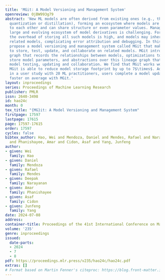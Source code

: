 ```yaml
---
title: 'MGit: A Model Versioning and Management System'
openreview: OjBW993g79
abstract: 'New ML models are often derived from existing ones (e.g., through fine-tuning,
  quantization or distillation), forming an ecosystem where models are <em>related</em>
  to each other and can share structure or even parameter values. Managing such a
  large and evolving ecosystem of model derivatives is challenging. For instance,
  the overhead of storing all such models is high, and models may inherit bugs from
  related models, complicating error attribution and debugging. In this paper, we
  propose a model versioning and management system called MGit that makes it easier
  to store, test, update, and collaborate on related models. MGit introduces a lineage
  graph that records the relationships between models, optimizations to efficiently
  store model parameters, and abstractions over this lineage graph that facilitate
  model testing, updating and collaboration. We find that MGit works well in practice:
  MGit is able to reduce model storage footprint by up to 7$\times$. Additionally,
  in a user study with 20 ML practitioners, users complete a model updating task 3$\times$
  faster on average with MGit.'
layout: inproceedings
series: Proceedings of Machine Learning Research
publisher: PMLR
issn: 2640-3498
id: hao24c
month: 0
tex_title: "{MG}it: A Model Versioning and Management System"
firstpage: 17597
lastpage: 17615
page: 17597-17615
order: 17597
cycles: false
bibtex_author: Hao, Wei and Mendoza, Daniel and Mendes, Rafael and Narayanan, Deepak
  and Phanishayee, Amar and Cidon, Asaf and Yang, Junfeng
author:
- given: Wei
  family: Hao
- given: Daniel
  family: Mendoza
- given: Rafael
  family: Mendes
- given: Deepak
  family: Narayanan
- given: Amar
  family: Phanishayee
- given: Asaf
  family: Cidon
- given: Junfeng
  family: Yang
date: 2024-07-08
address:
container-title: Proceedings of the 41st International Conference on Machine Learning
volume: '235'
genre: inproceedings
issued:
  date-parts:
  - 2024
  - 7
  - 8
pdf: https://proceedings.mlr.press/v235/hao24c/hao24c.pdf
extras: []
# Format based on Martin Fenner's citeproc: https://blog.front-matter.io/posts/citeproc-yaml-for-bibliographies/
---
```

